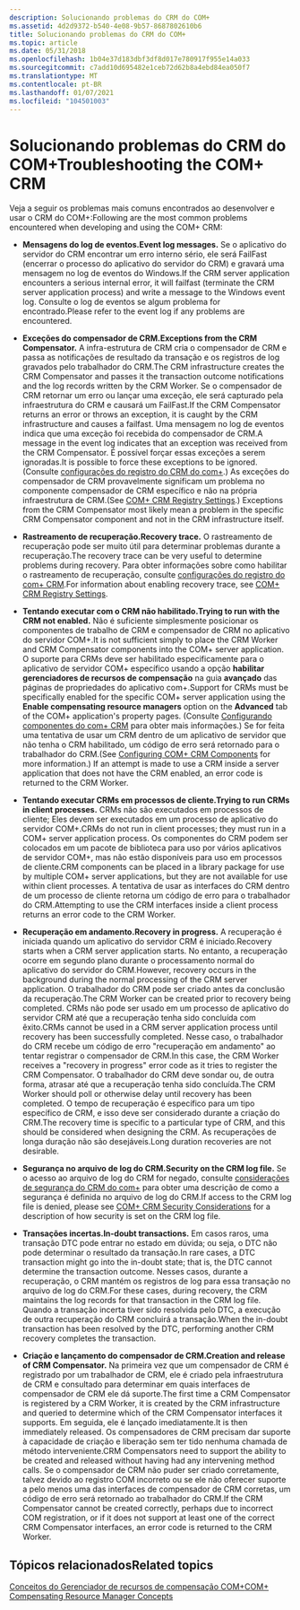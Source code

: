 ```yaml
---
description: Solucionando problemas do CRM do COM+
ms.assetid: 4d2d9372-b540-4e08-9b57-8687802610b6
title: Solucionando problemas do CRM do COM+
ms.topic: article
ms.date: 05/31/2018
ms.openlocfilehash: 1b04e37d183dbf3df8d017e780917f955e14a033
ms.sourcegitcommit: c7add10d695482e1ceb72d62b8a4ebd84ea050f7
ms.translationtype: MT
ms.contentlocale: pt-BR
ms.lasthandoff: 01/07/2021
ms.locfileid: "104501003"
---
```

# <a name="troubleshooting-the-com-crm"></a><span data-ttu-id="72969-103">Solucionando problemas do CRM do COM+</span><span class="sxs-lookup"><span data-stu-id="72969-103">Troubleshooting the COM+ CRM</span></span>

<span data-ttu-id="72969-104">Veja a seguir os problemas mais comuns encontrados ao desenvolver e usar o CRM do COM+:</span><span class="sxs-lookup"><span data-stu-id="72969-104">Following are the most common problems encountered when developing and using the COM+ CRM:</span></span>

-   <span data-ttu-id="72969-105">**Mensagens do log de eventos.**</span><span class="sxs-lookup"><span data-stu-id="72969-105">**Event log messages.**</span></span> <span data-ttu-id="72969-106">Se o aplicativo do servidor do CRM encontrar um erro interno sério, ele será FailFast (encerrar o processo do aplicativo do servidor do CRM) e gravará uma mensagem no log de eventos do Windows.</span><span class="sxs-lookup"><span data-stu-id="72969-106">If the CRM server application encounters a serious internal error, it will failfast (terminate the CRM server application process) and write a message to the Windows event log.</span></span> <span data-ttu-id="72969-107">Consulte o log de eventos se algum problema for encontrado.</span><span class="sxs-lookup"><span data-stu-id="72969-107">Please refer to the event log if any problems are encountered.</span></span>

-   <span data-ttu-id="72969-108">**Exceções do compensador de CRM.**</span><span class="sxs-lookup"><span data-stu-id="72969-108">**Exceptions from the CRM Compensator.**</span></span> <span data-ttu-id="72969-109">A infra-estrutura de CRM cria o compensador de CRM e passa as notificações de resultado da transação e os registros de log gravados pelo trabalhador do CRM.</span><span class="sxs-lookup"><span data-stu-id="72969-109">The CRM infrastructure creates the CRM Compensator and passes it the transaction outcome notifications and the log records written by the CRM Worker.</span></span> <span data-ttu-id="72969-110">Se o compensador de CRM retornar um erro ou lançar uma exceção, ele será capturado pela infraestrutura do CRM e causará um FailFast.</span><span class="sxs-lookup"><span data-stu-id="72969-110">If the CRM Compensator returns an error or throws an exception, it is caught by the CRM infrastructure and causes a failfast.</span></span> <span data-ttu-id="72969-111">Uma mensagem no log de eventos indica que uma exceção foi recebida do compensador de CRM.</span><span class="sxs-lookup"><span data-stu-id="72969-111">A message in the event log indicates that an exception was received from the CRM Compensator.</span></span> <span data-ttu-id="72969-112">É possível forçar essas exceções a serem ignoradas.</span><span class="sxs-lookup"><span data-stu-id="72969-112">It is possible to force these exceptions to be ignored.</span></span> <span data-ttu-id="72969-113">(Consulte [configurações do registro do CRM do com+](com--crm-registry-settings.md).) As exceções do compensador de CRM provavelmente significam um problema no componente compensador de CRM específico e não na própria infraestrutura de CRM.</span><span class="sxs-lookup"><span data-stu-id="72969-113">(See [COM+ CRM Registry Settings](com--crm-registry-settings.md).) Exceptions from the CRM Compensator most likely mean a problem in the specific CRM Compensator component and not in the CRM infrastructure itself.</span></span>

-   <span data-ttu-id="72969-114">**Rastreamento de recuperação.**</span><span class="sxs-lookup"><span data-stu-id="72969-114">**Recovery trace.**</span></span> <span data-ttu-id="72969-115">O rastreamento de recuperação pode ser muito útil para determinar problemas durante a recuperação.</span><span class="sxs-lookup"><span data-stu-id="72969-115">The recovery trace can be very useful to determine problems during recovery.</span></span> <span data-ttu-id="72969-116">Para obter informações sobre como habilitar o rastreamento de recuperação, consulte [configurações do registro do com+ CRM](com--crm-registry-settings.md).</span><span class="sxs-lookup"><span data-stu-id="72969-116">For information about enabling recovery trace, see [COM+ CRM Registry Settings](com--crm-registry-settings.md).</span></span>

-   <span data-ttu-id="72969-117">**Tentando executar com o CRM não habilitado.**</span><span class="sxs-lookup"><span data-stu-id="72969-117">**Trying to run with the CRM not enabled.**</span></span> <span data-ttu-id="72969-118">Não é suficiente simplesmente posicionar os componentes de trabalho de CRM e compensador de CRM no aplicativo do servidor COM+.</span><span class="sxs-lookup"><span data-stu-id="72969-118">It is not sufficient simply to place the CRM Worker and CRM Compensator components into the COM+ server application.</span></span> <span data-ttu-id="72969-119">O suporte para CRMs deve ser habilitado especificamente para o aplicativo de servidor COM+ específico usando a opção **habilitar gerenciadores de recursos de compensação** na guia **avançado** das páginas de propriedades do aplicativo com+.</span><span class="sxs-lookup"><span data-stu-id="72969-119">Support for CRMs must be specifically enabled for the specific COM+ server application using the **Enable compensating resource managers** option on the **Advanced** tab of the COM+ application's property pages.</span></span> <span data-ttu-id="72969-120">(Consulte [Configurando componentes do com+ CRM](configuring-com--crm-components.md) para obter mais informações.) Se for feita uma tentativa de usar um CRM dentro de um aplicativo de servidor que não tenha o CRM habilitado, um código de erro será retornado para o trabalhador do CRM.</span><span class="sxs-lookup"><span data-stu-id="72969-120">(See [Configuring COM+ CRM Components](configuring-com--crm-components.md) for more information.) If an attempt is made to use a CRM inside a server application that does not have the CRM enabled, an error code is returned to the CRM Worker.</span></span>

-   <span data-ttu-id="72969-121">**Tentando executar CRMs em processos de cliente.**</span><span class="sxs-lookup"><span data-stu-id="72969-121">**Trying to run CRMs in client processes.**</span></span> <span data-ttu-id="72969-122">CRMs não são executados em processos de cliente; Eles devem ser executados em um processo de aplicativo do servidor COM+.</span><span class="sxs-lookup"><span data-stu-id="72969-122">CRMs do not run in client processes; they must run in a COM+ server application process.</span></span> <span data-ttu-id="72969-123">Os componentes do CRM podem ser colocados em um pacote de biblioteca para uso por vários aplicativos de servidor COM+, mas não estão disponíveis para uso em processos de cliente.</span><span class="sxs-lookup"><span data-stu-id="72969-123">CRM components can be placed in a library package for use by multiple COM+ server applications, but they are not available for use within client processes.</span></span> <span data-ttu-id="72969-124">A tentativa de usar as interfaces do CRM dentro de um processo de cliente retorna um código de erro para o trabalhador do CRM.</span><span class="sxs-lookup"><span data-stu-id="72969-124">Attempting to use the CRM interfaces inside a client process returns an error code to the CRM Worker.</span></span>

-   <span data-ttu-id="72969-125">**Recuperação em andamento.**</span><span class="sxs-lookup"><span data-stu-id="72969-125">**Recovery in progress.**</span></span> <span data-ttu-id="72969-126">A recuperação é iniciada quando um aplicativo do servidor CRM é iniciado.</span><span class="sxs-lookup"><span data-stu-id="72969-126">Recovery starts when a CRM server application starts.</span></span> <span data-ttu-id="72969-127">No entanto, a recuperação ocorre em segundo plano durante o processamento normal do aplicativo do servidor do CRM.</span><span class="sxs-lookup"><span data-stu-id="72969-127">However, recovery occurs in the background during the normal processing of the CRM server application.</span></span> <span data-ttu-id="72969-128">O trabalhador do CRM pode ser criado antes da conclusão da recuperação.</span><span class="sxs-lookup"><span data-stu-id="72969-128">The CRM Worker can be created prior to recovery being completed.</span></span> <span data-ttu-id="72969-129">CRMs não pode ser usado em um processo de aplicativo do servidor CRM até que a recuperação tenha sido concluída com êxito.</span><span class="sxs-lookup"><span data-stu-id="72969-129">CRMs cannot be used in a CRM server application process until recovery has been successfully completed.</span></span> <span data-ttu-id="72969-130">Nesse caso, o trabalhador do CRM recebe um código de erro "recuperação em andamento" ao tentar registrar o compensador de CRM.</span><span class="sxs-lookup"><span data-stu-id="72969-130">In this case, the CRM Worker receives a "recovery in progress" error code as it tries to register the CRM Compensator.</span></span> <span data-ttu-id="72969-131">O trabalhador do CRM deve sondar ou, de outra forma, atrasar até que a recuperação tenha sido concluída.</span><span class="sxs-lookup"><span data-stu-id="72969-131">The CRM Worker should poll or otherwise delay until recovery has been completed.</span></span> <span data-ttu-id="72969-132">O tempo de recuperação é específico para um tipo específico de CRM, e isso deve ser considerado durante a criação do CRM.</span><span class="sxs-lookup"><span data-stu-id="72969-132">The recovery time is specific to a particular type of CRM, and this should be considered when designing the CRM.</span></span> <span data-ttu-id="72969-133">As recuperações de longa duração não são desejáveis.</span><span class="sxs-lookup"><span data-stu-id="72969-133">Long duration recoveries are not desirable.</span></span>

-   <span data-ttu-id="72969-134">**Segurança no arquivo de log do CRM.**</span><span class="sxs-lookup"><span data-stu-id="72969-134">**Security on the CRM log file.**</span></span> <span data-ttu-id="72969-135">Se o acesso ao arquivo de log do CRM for negado, consulte [considerações de segurança do CRM do com+](com--crm-security-considerations.md) para obter uma descrição de como a segurança é definida no arquivo de log do CRM.</span><span class="sxs-lookup"><span data-stu-id="72969-135">If access to the CRM log file is denied, please see [COM+ CRM Security Considerations](com--crm-security-considerations.md) for a description of how security is set on the CRM log file.</span></span>

-   <span data-ttu-id="72969-136">**Transações incertas.**</span><span class="sxs-lookup"><span data-stu-id="72969-136">**In-doubt transactions.**</span></span> <span data-ttu-id="72969-137">Em casos raros, uma transação DTC pode entrar no estado em dúvida; ou seja, o DTC não pode determinar o resultado da transação.</span><span class="sxs-lookup"><span data-stu-id="72969-137">In rare cases, a DTC transaction might go into the in-doubt state; that is, the DTC cannot determine the transaction outcome.</span></span> <span data-ttu-id="72969-138">Nesses casos, durante a recuperação, o CRM mantém os registros de log para essa transação no arquivo de log do CRM.</span><span class="sxs-lookup"><span data-stu-id="72969-138">For these cases, during recovery, the CRM maintains the log records for that transaction in the CRM log file.</span></span> <span data-ttu-id="72969-139">Quando a transação incerta tiver sido resolvida pelo DTC, a execução de outra recuperação do CRM concluirá a transação.</span><span class="sxs-lookup"><span data-stu-id="72969-139">When the in-doubt transaction has been resolved by the DTC, performing another CRM recovery completes the transaction.</span></span>

-   <span data-ttu-id="72969-140">**Criação e lançamento do compensador de CRM.**</span><span class="sxs-lookup"><span data-stu-id="72969-140">**Creation and release of CRM Compensator.**</span></span> <span data-ttu-id="72969-141">Na primeira vez que um compensador de CRM é registrado por um trabalhador de CRM, ele é criado pela infraestrutura de CRM e consultado para determinar em quais interfaces de compensador de CRM ele dá suporte.</span><span class="sxs-lookup"><span data-stu-id="72969-141">The first time a CRM Compensator is registered by a CRM Worker, it is created by the CRM infrastructure and queried to determine which of the CRM Compensator interfaces it supports.</span></span> <span data-ttu-id="72969-142">Em seguida, ele é lançado imediatamente.</span><span class="sxs-lookup"><span data-stu-id="72969-142">It is then immediately released.</span></span> <span data-ttu-id="72969-143">Os compensadores de CRM precisam dar suporte à capacidade de criação e liberação sem ter tido nenhuma chamada de método interveniente.</span><span class="sxs-lookup"><span data-stu-id="72969-143">CRM Compensators need to support the ability to be created and released without having had any intervening method calls.</span></span> <span data-ttu-id="72969-144">Se o compensador de CRM não puder ser criado corretamente, talvez devido ao registro COM incorreto ou se ele não oferecer suporte a pelo menos uma das interfaces de compensador de CRM corretas, um código de erro será retornado ao trabalhador do CRM.</span><span class="sxs-lookup"><span data-stu-id="72969-144">If the CRM Compensator cannot be created correctly, perhaps due to incorrect COM registration, or if it does not support at least one of the correct CRM Compensator interfaces, an error code is returned to the CRM Worker.</span></span>

## <a name="related-topics"></a><span data-ttu-id="72969-145">Tópicos relacionados</span><span class="sxs-lookup"><span data-stu-id="72969-145">Related topics</span></span>

<dl> <dt>

[<span data-ttu-id="72969-146">Conceitos do Gerenciador de recursos de compensação COM+</span><span class="sxs-lookup"><span data-stu-id="72969-146">COM+ Compensating Resource Manager Concepts</span></span>](com--compensating-resource-manager-concepts.md)
</dt> </dl>

 

 



